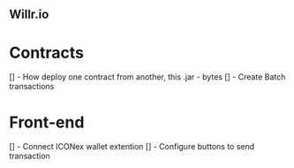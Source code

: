 ## Willr.io

# Contracts

[] - How deploy one contract from another,  this .jar - bytes
[] - Create Batch transactions

# Front-end

[] - Connect ICONex wallet extention
[] - Configure buttons to send transaction